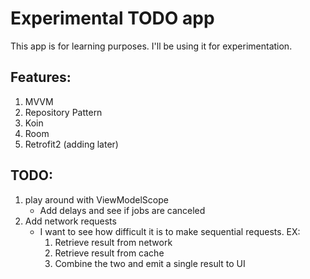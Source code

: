 # Experimental TODO app
This app is for learning purposes. I'll be using it for experimentation. 

## Features:
1. MVVM
2. Repository Pattern
3. Koin
4. Room
5. Retrofit2 (adding later)

## TODO:
1. play around with ViewModelScope
    - Add delays and see if jobs are canceled 
2. Add network requests 
    - I want to see how difficult it is to make sequential requests. EX:   
        1. Retrieve result from network
        2. Retrieve result from cache
        3. Combine the two and emit a single result to UI
